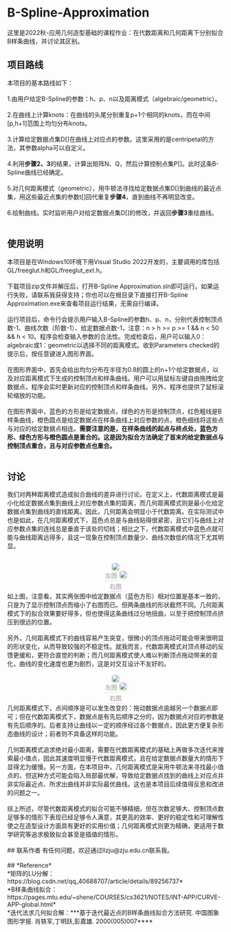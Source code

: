 # B-Spline-Approximation
这里是2022秋-应用几何造型基础的课程作业：在代数距离和几何距离下分别拟合B样条曲线，并讨论其区别。<br>
## 项目路线
本项目的基本路线如下：<br><br>
1.由用户给定B-Spline的参数：h、p、n以及距离模式（algebraic/geometric）。<br><br>
2.在曲线上计算knots：在曲线的头尾分别重复p+1个相同的knots，而在中间[p,h+1]范围上均匀分布knots。<br><br>
3.计算给定数据点集D[]在曲线上对应点的参数。这里采用的是centripetal的方法，其参数alpha可以自定义。<br><br>
4.利用**步骤2、3**的结果，计算出矩阵N、Q，然后计算控制点集P[]。此时这条B-Spline曲线已经确定。<br><br>
5.对几何距离模式（geometric），用牛顿法寻找给定数据点集D[]到曲线的最近点集，用这些最近点集的参数t[]回代重复**步骤4**，直到曲线不再明显改变。<br><br>
6.绘制曲线。实时监听用户对给定数据点集D[]的修改，并返回**步骤3**重绘曲线。<br><br>
## 使用说明
本项目是在Windows10环境下用Visual Studio 2022开发的，主要调用的库包括GL/freeglut.h和GL/freeglut_ext.h。<br><br>
下载项目zip文件并解压后，打开B-Spline Approximation.sln即可运行。如果运行失败，请联系我获得支持；你也可以在根目录下直接打开B-Spline Approximation.exe来查看项目运行结果，无需自行编译。<br><br>
运行项目后，命令行会提示用户输入B-Spline的参数h、p、n，分别代表控制顶点数-1、曲线次数（阶数-1）、给定数据点数-1，注意：n > h >= p >= 1 && n < 50 && h < 10。程序会检查输入参数的合法性。完成检查后，用户可以输入0：algebraic或1：geometric以选择不同的距离模式。收到Parameters checked的提示后，按任意键进入图形界面。<br><br>
在图形界面中，首先会给出均匀分布在半径为0.8的圆上的n+1个给定数据点，以及对应距离模式下生成的控制顶点和样条曲线。用户可以用鼠标左键自由拖拽给定数据点，程序会实时更新对应的控制顶点和样条曲线。另外，程序也提供了鼠标滚轮缩放的功能。<br><br>
在图形界面中，蓝色的方形是给定数据点，绿色的方形是控制顶点，红色粗线是B样条曲线，橙色圆点是给定数据点在样条曲线上对应参数的点，橙色细线将这些点与对应的给定数据点相连。**需要注意的是，在样条曲线的起点与终点处，蓝色方形、绿色方形与橙色圆点是重合的。这是因为拟合方法确定了首末的给定数据点与控制顶点重合，且与对应参数点也重合。**<br><br>
## 讨论
我们对两种距离模式造成拟合曲线的差异进行讨论。在定义上，代数距离模式是最小化给定数据点集到曲线上对应参数点集的距离，而几何距离模式则是最小化给定数据点集到曲线的直线距离。因此，几何距离会明显小于代数距离。在实际测试中也是如此，在几何距离模式下，蓝色点总是与曲线贴得很紧密，且它们与曲线上对应参数点集的连线总是垂直于该处的切线；相比之下，代数距离模式中蓝色点就可能与曲线距离远得多，且这一现象在控制顶点数量少、曲线次数低的情况下尤其明显。<br><br>
<center>
    <img style="border-radius: 0.3125em;
    box-shadow: 0 2px 4px 0 rgba(34,36,38,.12),0 2px 10px 0 rgba(34,36,38,.08);" 
    src="这里输入图片地址">
    <br>
    <div style="color:orange; border-bottom: 1px solid #d9d9d9;
    display: inline-block;
    color: #999;
    padding: 2px;">左图</div>
     <img style="border-radius: 0.3125em;
    box-shadow: 0 2px 4px 0 rgba(34,36,38,.12),0 2px 10px 0 rgba(34,36,38,.08);" 
    src="这里输入图片地址">
    <br>
    <div style="color:orange; border-bottom: 1px solid #d9d9d9;
    display: inline-block;
    color: #999;
    padding: 2px;">右图</div>
</center>
如上图，注意看，其实两张图中给定数据点（蓝色方形）相对位置是基本一致的，只是为了显示控制顶点而缩小了右图而已。但两条曲线的形状截然不同。几何距离模式下的拟合效果要好得多，但也使得这条曲线过分地扭曲，以至于把控制顶点挤压到很远的位置。<br><br>
另外，几何距离模式下的曲线容易产生突变，很微小的顶点拖动可能会带来很明显的形状变化，从而导致较强的不稳定性。就我而言，代数距离模式对顶点移动的反馈更缓和，更符合直觉的判断；而几何距离模式使人难以判断顶点拖动带来的变化，曲线的变化速度也更为剧烈，这是对交互设计不友好的。<br><br>
<center>
    <img style="border-radius: 0.3125em;
    box-shadow: 0 2px 4px 0 rgba(34,36,38,.12),0 2px 10px 0 rgba(34,36,38,.08);" 
    src="这里输入图片地址">
    <br>
    <div style="color:orange; border-bottom: 1px solid #d9d9d9;
    display: inline-block;
    color: #999;
    padding: 2px;">左图</div>
     <img style="border-radius: 0.3125em;
    box-shadow: 0 2px 4px 0 rgba(34,36,38,.12),0 2px 10px 0 rgba(34,36,38,.08);" 
    src="这里输入图片地址">
    <br>
    <div style="color:orange; border-bottom: 1px solid #d9d9d9;
    display: inline-block;
    color: #999;
    padding: 2px;">右图</div>
</center>
几何距离模式下，点间顺序是可以发生改变的：拖动数据点逾越另一个数据点即可；但在代数距离模式下，数据点是有先后顺序之分的，因为数据点对应的参数是有先后顺序的。后者支持让曲线以一定的顺序经过各个数据点，因此更方便复杂形态曲线的设计；前者则不具备这样的功能。<br><br>
几何距离模式追求绝对最小距离，需要在代数距离模式的基础上再做多次迭代来搜索最小值点，因此其速度明显慢于代数距离模式，且在给定数据点数量大的情形下显得尤为缓慢。另一方面，在本项目中，几何距离模式是采用牛顿法来寻找最小值点的，但这种方式可能会陷入局部最优解，导致给定数据点找到的曲线上对应点并非实际最近点、所求出曲线并非实际最优曲线。这也是本项目后续值得反思和改进的问题之一。<br><br>
综上所述，尽管代数距离模式的拟合可能不够精细，但在次数足够大、控制顶点数足够多的情形下表现已经足够令人满意，其更高的效率、更好的稳定性和可理解性使之在造型设计方面具有更好的实用价值；几何距离模式则更为精确，更适用于数学研究等追求极致拟合甚至是插值的情形。<br><br>
## 联系作者
有任何问题，欢迎通过llzju@zju.edu.cn联系我。<br><br>
## *Reference*<br>
*矩阵的LU分解：https://blog.csdn.net/qq_40688707/article/details/89256737*<br>
*B样条曲线拟合：https://pages.mtu.edu/~shene/COURSES/cs3621/NOTES/INT-APP/CURVE-APP-global.html*<br>
*迭代法求几何拟合解：***基于迭代最近点的B样条曲线拟合方法研究. 中国图象图形学报. 肖轶军,丁明跃,彭嘉雄. 2000(005)007****<br>
